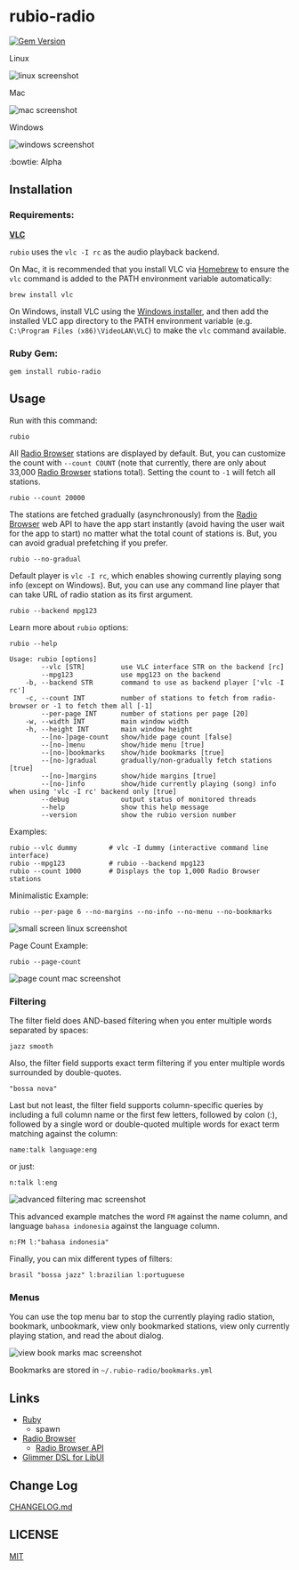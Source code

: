 # rubio-radio
[![Gem Version](https://badge.fury.io/rb/rubio-radio.svg)](https://badge.fury.io/rb/rubio-radio)

Linux

![linux screenshot](screenshots/rubio-radio-linux.png)

Mac

![mac screenshot](screenshots/rubio-radio-mac.png)

Windows

![windows screenshot](screenshots/rubio-radio-windows.png)

:bowtie: Alpha

## Installation

### Requirements:

**[VLC](https://github.com/videolan/vlc)**

`rubio` uses the `vlc -I rc` as the audio playback backend.

On Mac, it is recommended that you install VLC via [Homebrew](https://brew.sh/) to ensure the `vlc` command is added to the PATH environment variable automatically:

```
brew install vlc
```

On Windows, install VLC using the [Windows installer](https://www.videolan.org/vlc/download-windows.html), and then add the installed VLC app directory to the PATH environment variable (e.g. `C:\Program Files (x86)\VideoLAN\VLC`) to make the `vlc` command available.

### Ruby Gem:

```
gem install rubio-radio
```

## Usage

Run with this command:

```
rubio
```

All [Radio Browser](https://www.radio-browser.info/) stations are displayed by default. But, you can customize the count with `--count COUNT` (note that currently, there are only about 33,000 [Radio Browser](https://www.radio-browser.info/) stations total). Setting the count to `-1` will fetch all stations.

```
rubio --count 20000
```

The stations are fetched gradually (asynchronously) from the [Radio Browser](https://www.radio-browser.info/) web API to have the app start instantly (avoid having the user wait for the app to start) no matter what the total count of stations is. But, you can avoid gradual prefetching if you prefer.

```
rubio --no-gradual
```

Default player is `vlc -I rc`, which enables showing currently playing song info (except on Windows). But, you can use any command line player that can take URL of radio station as its first argument.

```
rubio --backend mpg123
```

Learn more about `rubio` options:

```
rubio --help
```

```
Usage: rubio [options]
        --vlc [STR]         use VLC interface STR on the backend [rc]
        --mpg123            use mpg123 on the backend
    -b, --backend STR       command to use as backend player ['vlc -I rc']
    -c, --count INT         number of stations to fetch from radio-browser or -1 to fetch them all [-1]
        --per-page INT      number of stations per page [20]
    -w, --width INT         main window width
    -h, --height INT        main window height
        --[no-]page-count   show/hide page count [false]
        --[no-]menu         show/hide menu [true]
        --[no-]bookmarks    show/hide bookmarks [true]
        --[no-]gradual      gradually/non-gradually fetch stations [true]
        --[no-]margins      show/hide margins [true]
        --[no-]info         show/hide currently playing (song) info when using 'vlc -I rc' backend only [true]
        --debug             output status of monitored threads
        --help              show this help message
        --version           show the rubio version number
```

Examples:

```
rubio --vlc dummy        # vlc -I dummy (interactive command line interface)
rubio --mpg123           # rubio --backend mpg123
rubio --count 1000       # Displays the top 1,000 Radio Browser stations
```

Minimalistic Example:

```
rubio --per-page 6 --no-margins --no-info --no-menu --no-bookmarks
```

![small screen linux screenshot](screenshots/rubio-radio-linux-example-small.png)

Page Count Example:

```
rubio --page-count
```

![page count mac screenshot](screenshots/rubio-radio-mac-example-page-count.png)

### Filtering

The filter field does AND-based filtering when you enter multiple words separated by spaces:

```
jazz smooth
```

Also, the filter field supports exact term filtering if you enter multiple words surrounded by double-quotes.

```
"bossa nova"
```

Last but not least, the filter field supports column-specific queries by including a full column name or the first few letters, followed by colon (:), followed by a single word or double-quoted multiple words for exact term matching against the column:

```
name:talk language:eng
```

or just:

```
n:talk l:eng
```

![advanced filtering mac screenshot](screenshots/rubio-radio-mac-example-advanced-filtering.png)

This advanced example matches the word `FM` against the name column, and language `bahasa indonesia` against the language column.

```
n:FM l:"bahasa indonesia"
```

Finally, you can mix different types of filters:

```
brasil "bossa jazz" l:brazilian l:portuguese
```

### Menus

You can use the top menu bar to stop the currently playing radio station, bookmark, unbookmark, view only bookmarked stations, view only currently playing station, and read the about dialog.

![view book marks mac screenshot](screenshots/rubio-radio-mac-example-view-bookmarks.png)

Bookmarks are stored in `~/.rubio-radio/bookmarks.yml`

## Links

* [Ruby](https://github.com/ruby/ruby)
  * spawn
* [Radio Browser](https://www.radio-browser.info/)
  * [Radio Browser API](https://de1.api.radio-browser.info/)
* [Glimmer DSL for LibUI](https://github.com/AndyObtiva/glimmer-dsl-libui)

## Change Log

[CHANGELOG.md](CHANGELOG.md)

## LICENSE

[MIT](LICENSE.txt)
